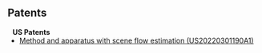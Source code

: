 ## Patents

<h4 style="margin:0 10px 0;">US Patents</h4>

<ul style="margin:0 0 5px;">
  <li><a href="https://patents.google.com/patent/US20220301190A1/en/"><autocolor>Method and apparatus with scene flow estimation (US20220301190A1)</autocolor></a></li>
</ul>